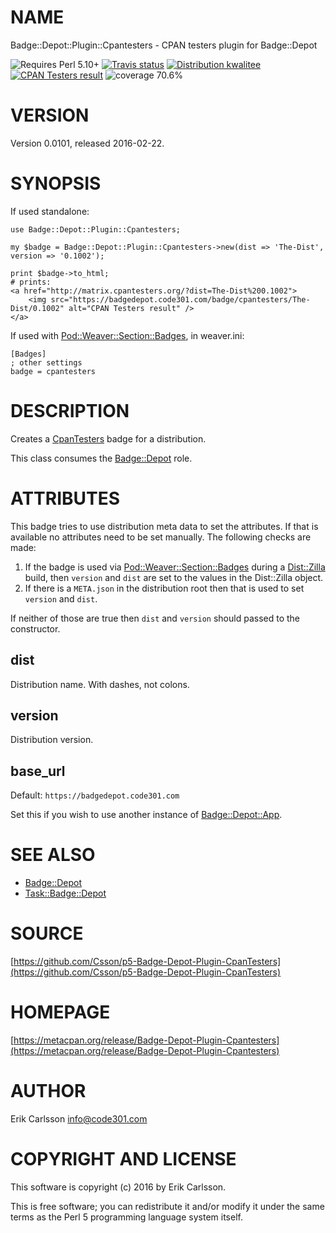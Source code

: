 # NAME

Badge::Depot::Plugin::Cpantesters - CPAN testers plugin for Badge::Depot

<div>
    <p>
    <img src="https://img.shields.io/badge/perl-5.10+-blue.svg" alt="Requires Perl 5.10+" />
    <a href="https://travis-ci.org/Csson/p5-Badge-Depot-Plugin-CpanTesters"><img src="https://api.travis-ci.org/Csson/p5-Badge-Depot-Plugin-CpanTesters.svg?branch=master" alt="Travis status" /></a>
    <a href="http://cpants.cpanauthors.org/dist/Badge-Depot-Plugin-Cpantesters-0.0101"><img src="https://badgedepot.code301.com/badge/kwalitee/Badge-Depot-Plugin-Cpantesters/0.0101" alt="Distribution kwalitee" /></a>
    <a href="http://matrix.cpantesters.org/?dist=Badge-Depot-Plugin-Cpantesters%200.0101"><img src="https://badgedepot.code301.com/badge/cpantesters/Badge-Depot-Plugin-Cpantesters/0.0101" alt="CPAN Testers result" /></a>
    <img src="https://img.shields.io/badge/coverage-70.6%-red.svg" alt="coverage 70.6%" />
    </p>
</div>

# VERSION

Version 0.0101, released 2016-02-22.

# SYNOPSIS

If used standalone:

    use Badge::Depot::Plugin::Cpantesters;

    my $badge = Badge::Depot::Plugin::Cpantesters->new(dist => 'The-Dist', version => '0.1002');

    print $badge->to_html;
    # prints:
    <a href="http://matrix.cpantesters.org/?dist=The-Dist%200.1002">
        <img src="https://badgedepot.code301.com/badge/cpantesters/The-Dist/0.1002" alt="CPAN Testers result" />
    </a>

If used with [Pod::Weaver::Section::Badges](https://metacpan.org/pod/Pod::Weaver::Section::Badges), in weaver.ini:

    [Badges]
    ; other settings
    badge = cpantesters

# DESCRIPTION

Creates a [CpanTesters](http://cpantesters.org) badge for a distribution.

This class consumes the [Badge::Depot](https://metacpan.org/pod/Badge::Depot) role.

# ATTRIBUTES

This badge tries to use distribution meta data to set the attributes. If that is available no attributes need to be set manually. The following checks are made:

1. If the badge is used via [Pod::Weaver::Section::Badges](https://metacpan.org/pod/Pod::Weaver::Section::Badges) during a [Dist::Zilla](https://metacpan.org/pod/Dist::Zilla) build, then `version` and `dist` are set to the values in the Dist::Zilla object.
2. If there is a `META.json` in the distribution root then that is used to set `version` and `dist`.

If neither of those are true then `dist` and `version` should passed to the constructor.

## dist

Distribution name. With dashes, not colons.

## version

Distribution version.

## base\_url

Default: `https://badgedepot.code301.com`

Set this if you wish to use another instance of [Badge::Depot::App](https://metacpan.org/pod/Badge::Depot::App).

# SEE ALSO

- [Badge::Depot](https://metacpan.org/pod/Badge::Depot)
- [Task::Badge::Depot](https://metacpan.org/pod/Task::Badge::Depot)

# SOURCE

[https://github.com/Csson/p5-Badge-Depot-Plugin-CpanTesters](https://github.com/Csson/p5-Badge-Depot-Plugin-CpanTesters)

# HOMEPAGE

[https://metacpan.org/release/Badge-Depot-Plugin-Cpantesters](https://metacpan.org/release/Badge-Depot-Plugin-Cpantesters)

# AUTHOR

Erik Carlsson <info@code301.com>

# COPYRIGHT AND LICENSE

This software is copyright (c) 2016 by Erik Carlsson.

This is free software; you can redistribute it and/or modify it under
the same terms as the Perl 5 programming language system itself.
